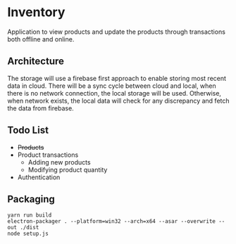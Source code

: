 # Inventory

Application to view products and update the products through transactions both offline and online.

## Architecture

The storage will use a firebase first approach to enable storing most recent data in cloud. There will be a sync cycle between cloud and local, when there is no network connection, the local storage will be used. Otherwise, when network exists, the local data will check for any discrepancy and fetch the data from firebase.

## Todo List

- ~~Products~~
- Product transactions
    - Adding new products
    - Modifying product quantity
- Authentication


## Packaging
```shell
yarn run build
electron-packager . --platform=win32 --arch=x64 --asar --overwrite --out ./dist 
node setup.js
```